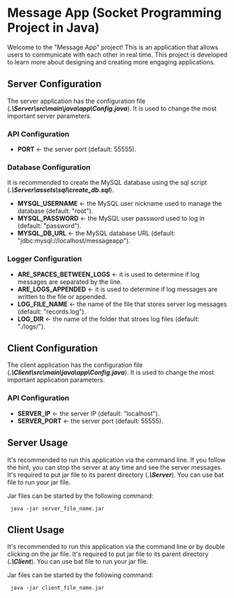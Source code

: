 # Message App (Socket Programming Project in Java)
Welcome to the "Message App" project! This is an application that allows users 
to communicate with each other in real time. This project is developed to learn 
more about designing and creating more engaging applications.

## Server Configuration
The server application has the configuration file (***.\Server\src\main\java\app\Config.java***).
It is used to change the most important server parameters.

### API Configuration
- **PORT** <- the server port (default: 55555).

### Database Configuration
It is recommended to create the MySQL database using the sql script (***.\Server\assets\sql\create_db.sql***).

- **MYSQL_USERNAME** <- the MySQL user nickname used to manage the database (default: "root").
- **MYSQL_PASSWORD** <- the MySQL user password used to log in (default: "password").
- **MYSQL_DB_URL** <- the MySQL database URL (default: "jdbc:mysql://localhost/messageapp").

### Logger Configuration
- **ARE_SPACES_BETWEEN_LOGS** <- it is used to determine if log messages are separated by the line.
- **ARE_LOGS_APPENDED** <- it is used to determine if log messages are written to the file or appended.
- **LOG_FILE_NAME** <- the name of the file that stores server log messages (default: "records.log").
- **LOG_DIR** <- the name of the folder that stroes log files (default: "./logs/").

## Client Configuration
The client application has the configuration file (***.\Client\src\main\java\app\Config.java***).
It is used to change the most important application parameters.

### API Configuration
- **SERVER_IP** <- the server IP (default: "localhost").
- **SERVER_PORT** <- the server port (default: 55555).


## Server Usage
It's recommended to run this application via the command line. If you follow the hint, you
can stop the server at any time and see the server messages. It's required to put jar file
to its parent directory (***.\Server***). You can use bat file to run your jar file.

Jar files can be started by the following command:
```
 java -jar server_file_name.jar
```

## Client Usage
It's recommended to run this application via the command line or by double clicking on the jar file. 
It's required to put jar file to its parent directory (***.\Client***). You can use bat file to run 
your jar file.

Jar files can be started by the following command:
```
 java -jar client_file_name.jar
```

